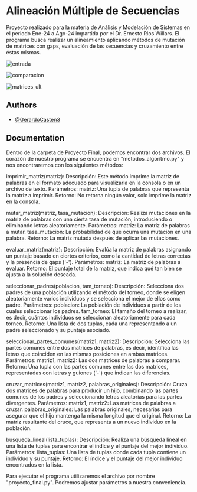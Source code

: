 
# Alineación Múltiple de Secuencias

Proyecto realizado para la materia de Análisis y Modelación de Sistemas en el periodo Ene-24 a Ago-24 impartida por el Dr. Ernesto Rios Willars.
El programa busca realizar un alineamiento aplicando métodos de mutación de matrices con gaps, evaluación de las secuencias y cruzamiento entre éstas mismas.

![entrada](https://github.com/GerardoCasten3/MSA/assets/144501374/3bd69685-44bd-410a-ae1f-3726042aa4b2)

![comparacion](https://github.com/GerardoCasten3/MSA/assets/144501374/e4c20eee-7d9e-4d6f-bec4-7bb322c35427)

![matrices_ult](https://github.com/GerardoCasten3/MSA/assets/144501374/8b826c1a-2f01-4b15-93d1-198c5528dca4)

## Authors

- [@GerardoCasten3](https://www.github.com/GerardoCasten3)


## Documentation
Dentro de la carpeta de Proyecto Final, podemos encontrar dos archivos. El corazón de nuestro programa se encuentra en "metodos_algoritmo.py" y nos encontraremos con los siguientes métodos:

imprimir_matriz(matriz):
Descripción: Este método imprime la matriz de palabras en el formato adecuado para visualizarla en la consola o en un archivo de texto.
Parámetros:
matriz: Una tupla de palabras que representa la matriz a imprimir.
Retorno: No retorna ningún valor, solo imprime la matriz en la consola.

mutar_matriz(matriz, tasa_mutacion):
Descripción: Realiza mutaciones en la matriz de palabras con una cierta tasa de mutación, introduciendo o eliminando letras aleatoriamente.
Parámetros:
matriz: La matriz de palabras a mutar.
tasa_mutacion: La probabilidad de que ocurra una mutación en una palabra.
Retorno: La matriz mutada después de aplicar las mutaciones.

evaluar_matriz(matriz):
Descripción: Evalúa la matriz de palabras asignando un puntaje basado en ciertos criterios, como la cantidad de letras correctas y la presencia de gaps ('-').
Parámetros:
matriz: La matriz de palabras a evaluar.
Retorno: El puntaje total de la matriz, que indica qué tan bien se ajusta a la solución deseada.

seleccionar_padres(poblacion, tam_torneo):
Descripción: Selecciona dos padres de una población utilizando el método del torneo, donde se eligen aleatoriamente varios individuos y se selecciona el mejor de ellos como padre.
Parámetros:
poblacion: La población de individuos a partir de los cuales seleccionar los padres.
tam_torneo: El tamaño del torneo a realizar, es decir, cuántos individuos se seleccionan aleatoriamente para cada torneo.
Retorno: Una lista de dos tuplas, cada una representando a un padre seleccionado y su puntaje asociado.

seleccionar_partes_comunes(matriz1, matriz2):
Descripción: Selecciona las partes comunes entre dos matrices de palabras, es decir, identifica las letras que coinciden en las mismas posiciones en ambas matrices.
Parámetros:
matriz1, matriz2: Las dos matrices de palabras a comparar.
Retorno: Una tupla con las partes comunes entre las dos matrices, representadas con letras y guiones ('-') que indican las diferencias.

cruzar_matrices(matriz1, matriz2, palabras_originales):
Descripción: Cruza dos matrices de palabras para producir un hijo, combinando las partes comunes de los padres y seleccionando letras aleatorias para las partes divergentes.
Parámetros:
matriz1, matriz2: Las matrices de palabras a cruzar.
palabras_originales: Las palabras originales, necesarias para asegurar que el hijo mantenga la misma longitud que el original.
Retorno: La matriz resultante del cruce, que representa a un nuevo individuo en la población.

busqueda_lineal(lista_tuplas):
Descripción: Realiza una búsqueda lineal en una lista de tuplas para encontrar el índice y el puntaje del mejor individuo.
Parámetros:
lista_tuplas: Una lista de tuplas donde cada tupla contiene un individuo y su puntaje.
Retorno: El índice y el puntaje del mejor individuo encontrados en la lista.

Para ejecutar el programa utilizaremos el archivo por nombre "proyecto_final.py". Podremos ajustar parámetros a nuestra conveniencia.

